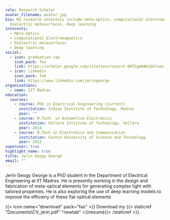```yaml
---
role: Research Scholar
avatar_filename: avatar.jpg
bio: My research interests include meta-optics, computational electromagnetics,
  dielectric metasurfaces, deep learning
interests:
  - Meta-optics
  - Computational Electromagnetics
  - Dielectric metasurfaces
  - Deep learning
social:
  - icon: graduation-cap
    icon_pack: fas
    link: https://scholar.google.com/citations?user=Y-QHTZgAAAAJ&hl=en
  - icon: linkedin
    icon_pack: fab
    link: https://www.linkedin.com/jeringeorge
organizations:
  - name: IIT Madras
education:
  courses:
    - course: PhD in Electrical Engineering (current)
      institution: Indian Institute of Technology, Madras
      year: ""
    - course: M.Tech. in Automotive Electronics
      institution: Vellore Institute of Technology, Vellore
      year: 2014
    - course: B.Tech in Electronics and Communication
      institution: Cochin University of Science and Technology
      year: 2012
superuser: true
highlight_name: true
title: Jerin Geogy George
email: ""
---
```

Jerin Geogy George is a PhD student in the Department of Electrical Engineering at IIT Madras. He is presently working in the design and fabrication of meta-optical elements for generating complex light with tailored properties. He is also exploring the use of deep learning models to improve the efficieny of these flat optical elements

{{< icon name="download" pack="fas" >}} Download my {{< staticref "Documents\CV_jerin.pdf" "newtab" >}}resumé{{< /staticref >}}.